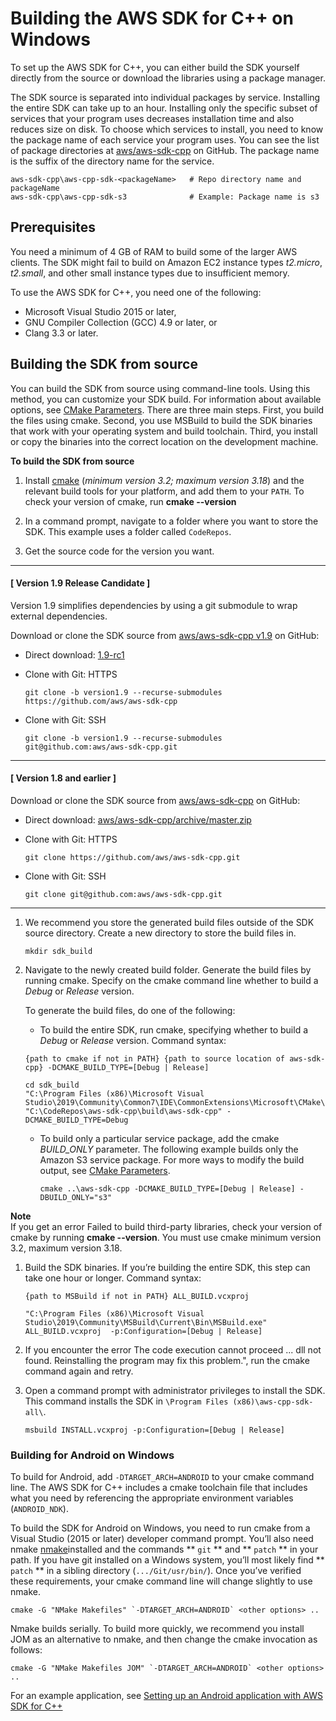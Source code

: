# Building the AWS SDK for C\+\+ on Windows<a name="setup-windows"></a>

To set up the AWS SDK for C\+\+, you can either build the SDK yourself directly from the source or download the libraries using a package manager\.



The SDK source is separated into individual packages by service\. Installing the entire SDK can take up to an hour\. Installing only the specific subset of services that your program uses decreases installation time and also reduces size on disk\. To choose which services to install, you need to know the package name of each service your program uses\. You can see the list of package directories at [aws/aws\-sdk\-cpp](https://github.com/aws/aws-sdk-cpp) on GitHub\. The package name is the suffix of the directory name for the service\. 

```
aws-sdk-cpp\aws-cpp-sdk-<packageName>   # Repo directory name and packageName
aws-sdk-cpp\aws-cpp-sdk-s3              # Example: Package name is s3
```

## Prerequisites<a name="prerequisites"></a>

You need a minimum of 4 GB of RAM to build some of the larger AWS clients\. The SDK might fail to build on Amazon EC2 instance types *t2\.micro*, *t2\.small*, and other small instance types due to insufficient memory\.

To use the AWS SDK for C\+\+, you need one of the following:
+ Microsoft Visual Studio 2015 or later, 
+  GNU Compiler Collection \(GCC\) 4\.9 or later, or
+  Clang 3\.3 or later\.

## Building the SDK from source<a name="setup-windows-from-source"></a>

You can build the SDK from source using command\-line tools\. Using this method, you can customize your SDK build\. For information about available options, see [CMake Parameters](cmake-params.md)\. There are three main steps\. First, you build the files using cmake\. Second, you use MSBuild to build the SDK binaries that work with your operating system and build toolchain\. Third, you install or copy the binaries into the correct location on the development machine\.

**To build the SDK from source**

1. Install [cmake](https://cmake.org/) \(*minimum version 3\.2; maximum version 3\.18*\) and the relevant build tools for your platform, and add them to your `PATH`\. To check your version of cmake, run **cmake \-\-version**

1. In a command prompt, navigate to a folder where you want to store the SDK\. This example uses a folder called `CodeRepos`\.

1. Get the source code for the version you want\.

------
#### [ Version 1\.9 Release Candidate ]

   Version 1\.9 simplifies dependencies by using a git submodule to wrap external dependencies\.

   Download or clone the SDK source from [aws/aws\-sdk\-cpp v1\.9](https://github.com/aws/aws-sdk-cpp/tree/version1.9) on GitHub:
   + Direct download: [1\.9\-rc1](https://github.com/aws/aws-sdk-cpp/releases/tag/1.9-rc1) 
   + Clone with Git: HTTPS

     ```
     git clone -b version1.9 --recurse-submodules https://github.com/aws/aws-sdk-cpp
     ```
   + Clone with Git: SSH

     ```
     git clone -b version1.9 --recurse-submodules git@github.com:aws/aws-sdk-cpp.git
     ```

------
#### [ Version 1\.8 and earlier ]

   Download or clone the SDK source from [aws/aws\-sdk\-cpp](https://github.com/aws/aws-sdk-cpp) on GitHub:
   + Direct download: [aws/aws\-sdk\-cpp/archive/master\.zip](https://github.com/aws/aws-sdk-cpp/archive/master.zip) 
   + Clone with Git: HTTPS

     ```
     git clone https://github.com/aws/aws-sdk-cpp.git
     ```
   + Clone with Git: SSH

     ```
     git clone git@github.com:aws/aws-sdk-cpp.git
     ```

------

1. We recommend you store the generated build files outside of the SDK source directory\. Create a new directory to store the build files in\.

   ```
   mkdir sdk_build
   ```

1. Navigate to the newly created build folder\. Generate the build files by running cmake\. Specify on the cmake command line whether to build a *Debug* or *Release* version\. 

   To generate the build files, do one of the following:
   +  To build the entire SDK, run cmake, specifying whether to build a *Debug* or *Release* version\. Command syntax: 

     `{path to cmake if not in PATH} {path to source location of aws-sdk-cpp} -DCMAKE_BUILD_TYPE=[Debug | Release]`

     ```
     cd sdk_build
     "C:\Program Files (x86)\Microsoft Visual Studio\2019\Community\Common7\IDE\CommonExtensions\Microsoft\CMake\CMake\bin\cmake.exe" "C:\CodeRepos\aws-sdk-cpp\build\aws-sdk-cpp" -DCMAKE_BUILD_TYPE=Debug
     ```

     
   + To build only a particular service package, add the cmake *BUILD\_ONLY* parameter\. The following example builds only the Amazon S3 service package\. For more ways to modify the build output, see [CMake Parameters](cmake-params.md)\.

     ```
     cmake ..\aws-sdk-cpp -DCMAKE_BUILD_TYPE=[Debug | Release] -DBUILD_ONLY="s3"
     ```
**Note**  
If you get an error Failed to build third\-party libraries, check your version of cmake by running **cmake \-\-version**\. You must use cmake minimum version 3\.2, maximum version 3\.18\. 

1. Build the SDK binaries\. If you’re building the entire SDK, this step can take one hour or longer\. Command syntax: 

   `{path to MSBuild if not in PATH} ALL_BUILD.vcxproj`

   ```
   "C:\Program Files (x86)\Microsoft Visual Studio\2019\Community\MSBuild\Current\Bin\MSBuild.exe" ALL_BUILD.vcxproj  -p:Configuration=[Debug | Release]
   ```

1. If you encounter the error The code execution cannot proceed \.\.\. dll not found\. Reinstalling the program may fix this problem\.", run the cmake command again and retry\.

1. Open a command prompt with administrator privileges to install the SDK\. This command installs the SDK in `\Program Files (x86)\aws-cpp-sdk-all\`\.

   ```
   msbuild INSTALL.vcxproj -p:Configuration=[Debug | Release]
   ```

### Building for Android on Windows<a name="building-for-android"></a>

To build for Android, add `-DTARGET_ARCH=ANDROID` to your cmake command line\. The AWS SDK for C\+\+ includes a cmake toolchain file that includes what you need by referencing the appropriate environment variables \(`ANDROID_NDK`\)\.

To build the SDK for Android on Windows, you need to run cmake from a Visual Studio \(2015 or later\) developer command prompt\. You’ll also need nmake [nmake](https://docs.microsoft.com/en-us/cpp/build/reference/nmake-reference?view=msvc-160)installed and the commands ** `git` ** and ** `patch` ** in your path\. If you have git installed on a Windows system, you’ll most likely find ** `patch` ** in a sibling directory \(`.../Git/usr/bin/`\)\. Once you’ve verified these requirements, your cmake command line will change slightly to use nmake\.

```
cmake -G "NMake Makefiles" `-DTARGET_ARCH=ANDROID` <other options> ..
```

Nmake builds serially\. To build more quickly, we recommend you install JOM as an alternative to nmake, and then change the cmake invocation as follows:

```
cmake -G "NMake Makefiles JOM" `-DTARGET_ARCH=ANDROID` <other options> ..
```

For an example application, see [Setting up an Android application with AWS SDK for C\+\+](https://aws.amazon.com/blogs/developer/setting-up-an-android-application-with-aws-sdk-for-c/)